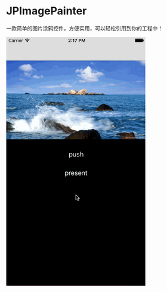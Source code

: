 # JPImagePainter
一款简单的图片涂鸦控件，方便实用，可以轻松引用到你的工程中！

![image](https://github.com/JaryPan/JPImagePainter/blob/master/JPImagePainter.gif)
